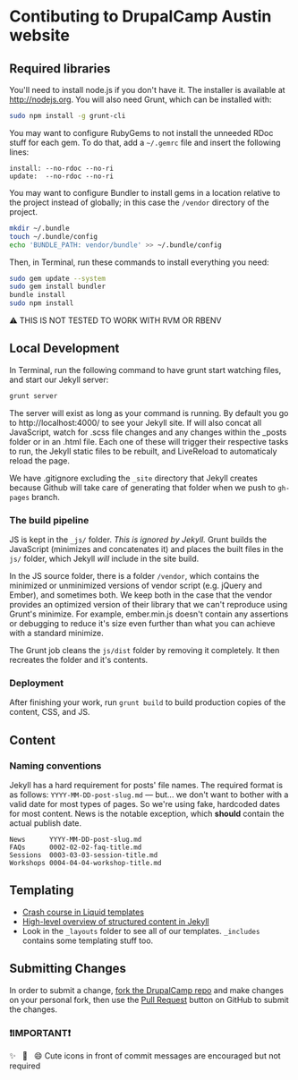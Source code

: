 # Contibuting to DrupalCamp Austin website

## Required libraries

You'll need to install node.js if you don't have it. The installer is available at http://nodejs.org. You will also need Grunt, which can be installed with:
```bash
sudo npm install -g grunt-cli
```

You may want to configure RubyGems to not install the unneeded RDoc stuff for each gem. To do that, add a `~/.gemrc` file and insert the following lines:

```
install: --no-rdoc --no-ri
update:  --no-rdoc --no-ri
```

You may want to configure Bundler to install gems in a location relative to the project instead of globally; in this case the `/vendor` directory of the project.

```bash
mkdir ~/.bundle
touch ~/.bundle/config
echo 'BUNDLE_PATH: vendor/bundle' >> ~/.bundle/config
```

Then, in Terminal, run these commands to install everything you need:

```bash
sudo gem update --system
sudo gem install bundler
bundle install
sudo npm install
```

:warning: THIS IS NOT TESTED TO WORK WITH RVM OR RBENV


## Local Development


In Terminal, run the following command to have grunt start watching files, and start our Jekyll server:

```bash
grunt server
```

The server will exist as long as your command is running. By default you go to http://localhost:4000/ to see your Jekyll site. If will also concat all JavaScript, watch for .scss file changes and any changes within the _posts folder or in an .html file. Each one of these will trigger their respective tasks to run, the Jekyll static files to be rebuilt, and LiveReload to automaticaly reload the page.

We have .gitignore excluding the ```_site``` directory that Jekyll creates because Github will take care of generating that folder when we push to ```gh-pages``` branch.


### The build pipeline

JS is kept in the `_js/` folder. *This is ignored by Jekyll.* Grunt builds the JavaScript (minimizes and concatenates it) and places the built files in the `js/` folder, which Jekyll *will* include in the site build.

In the JS source folder, there is a folder `/vendor`, which contains the minimized or unminimized versions of vendor script (e.g. jQuery and Ember), and sometimes both. We keep both in the case that the vendor provides an optimized version of their library that we can't reproduce using Grunt's minimize. For example, ember.min.js doesn't contain any assertions or debugging to reduce it's size even further than what you can achieve with a standard minimize.

The Grunt job cleans the `js/dist` folder by removing it completely. It then recreates the folder and it's contents.

### Deployment

After finishing your work, run ```grunt build``` to build production copies of the content, CSS, and JS.

## Content

### Naming conventions

Jekyll has a hard requirement for posts' file names. The required format is as follows: ```YYYY-MM-DD-post-slug.md``` — but... we don't want to bother with a valid date for most types of pages. So we're using fake, hardcoded dates for most content. News is the notable exception, which **should** contain the actual publish date.

```
News      YYYY-MM-DD-post-slug.md
FAQs      0002-02-02-faq-title.md
Sessions  0003-03-03-session-title.md
Workshops 0004-04-04-workshop-title.md
```

## Templating

* [Crash course in Liquid templates](https://github.com/Shopify/liquid/wiki/Liquid-for-Designers)
* [High-level overview of structured content in Jekyll](http://developmentseed.org/blog/2011/09/09/jekyll-github-pages/)
* Look in the ```_layouts``` folder to see all of our templates. ```_includes``` contains some templating stuff too.

## Submitting Changes

In order to submit a change, [fork the DrupalCamp repo](https://github.com/fourkitchens/dca2013/fork) and make changes on your personal fork, then use the [Pull Request](https://help.github.com/articles/creating-a-pull-request) button on GitHub to submit the changes.

### :exclamation:IMPORTANT:exclamation:

:sparkles: &nbsp; :whale2: &nbsp; :smile: Cute icons in front of commit messages are encouraged but not required
